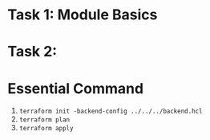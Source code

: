 # Task 1: Module Basics

# Task 2: 

# Essential Command
1. `terraform init -backend-config ../../../backend.hcl`
1. `terraform plan`
1. `terraform apply`
